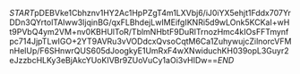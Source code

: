 $START$pDEBVke1Cbhznv1HY2Ac1HpPZgT4m1LXVbj6/iJ0iYX5ehjt1Fddx707YrDDn3QYrtolTAIww3ljqinBG/qxFLBhdejLwIMEifgIKNRi5d9wLOnk5KCKaI+wHt9PVbQ4ym2VM+nv0KBHUlToR/TblmNHbtF9DuRlTrnozHmc4kIOsFFTmynfpc714JjpTLwIGO+2YT9AVRu3vVODdcxQvsoCqtM6Ca1ZuhywujcZilnorcVFMnHelUp/F6SHnwrQUS605dJoogkyE1UmRxF4wXNwiduchKH039opL3Guyr2eJzzbcHLKy3eBjAkcYUoKIVBr9ZUoVuCy1aOi3vHIDw==$END$